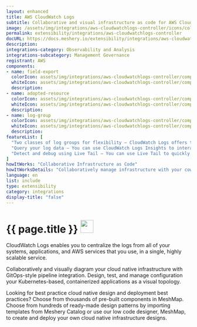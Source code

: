 ```yaml
---
layout: enhanced
title: AWS CloudWatch Logs
subtitle: Collaborative and visual infrastructure as code for AWS CloudWatch Logs
image: /assets/img/integrations/aws-cloudwatchlogs-controller/icons/color/aws-cloudwatchlogs-controller-color.svg
permalink: extensibility/integrations/aws-cloudwatchlogs-controller
docURL: https://docs.meshery.io/extensibility/integrations/aws-cloudwatchlogs-controller
description: 
integrations-category: Observability and Analysis
integrations-subcategory: Management Governance
registrant: AWS
components: 
- name: field-export
  colorIcon: assets/img/integrations/aws-cloudwatchlogs-controller/components/field-export/icons/color/field-export-color.svg
  whiteIcon: assets/img/integrations/aws-cloudwatchlogs-controller/components/field-export/icons/white/field-export-white.svg
  description: 
- name: adopted-resource
  colorIcon: assets/img/integrations/aws-cloudwatchlogs-controller/components/adopted-resource/icons/color/adopted-resource-color.svg
  whiteIcon: assets/img/integrations/aws-cloudwatchlogs-controller/components/adopted-resource/icons/white/adopted-resource-white.svg
  description: 
- name: log-group
  colorIcon: assets/img/integrations/aws-cloudwatchlogs-controller/components/log-group/icons/color/log-group-color.svg
  whiteIcon: assets/img/integrations/aws-cloudwatchlogs-controller/components/log-group/icons/white/log-group-white.svg
  description: 
featureList: [
  "Two classes of log groups for flexibility – CloudWatch Logs offers two classes of log groups so that you can have a cost-effective option for logs that you access infrequently. ",
  "Query your log data – You can use CloudWatch Logs Insights to interactively search and analyze your log data. ",
  "Detect and debug using Live Tail – You can use Live Tail to quickly troubleshoot incidents by viewing a streaming list of new log events as they are ingested. "
]
howItWorks: "Collaborative Infrastructure as Code"
howItWorksDetails: "Collaboratively manage infrastructure with your coworkers synchronously sharing the same designs."
language: en
list: include
type: extensibility
category: integrations
display-title: "false"
---
```

<h1>{{ page.title }} <img src="{{ page.image }}" style="width: 35px; height: 35px;" /></h1>

<p>
CloudWatch Logs enables you to centralize the logs from all of your systems, applications, and AWS services that you use, in a single, highly scalable service.
</p>
<p>
    Collaboratively and visually diagram your cloud native infrastructure with GitOps-style pipeline integration. Design, test, and manage configuration your Kubernetes-based, containerized applications as a visual topology.
</p>
<p>
    Looking for best practice cloud native design and deployment best practices? Choose from thousands of pre-built components in MeshMap. Choose from hundreds of ready-made design patterns by importing templates from Meshery Catalog or use our low code designer, MeshMap, to create and deploy your own cloud native infrastructure designs.
</p>

